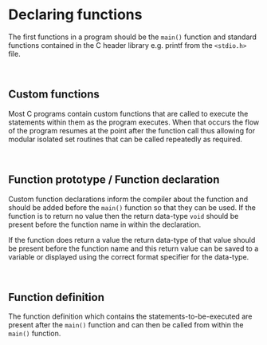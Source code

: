 # Declaring functions

The first functions in a program should be the `main()` function and standard functions contained in the C header library e.g. printf from the `<stdio.h>` file.

<br>

## Custom functions

Most C programs contain custom functions that are called to execute the statements within them as the program executes. When that occurs the flow of the program resumes at the point after the function call thus allowing for modular isolated set routines that can be called repeatedly as required.

<br>

## Function prototype / Function declaration

Custom function declarations inform the compiler about the function and should be added before the `main()` function so that they can be used. 
If the function is to return no value then the return data-type `void` should be present before the function name in within the declaration.

If the function does return a value the return data-type of that value should be present before the function name and this return value can be saved to a variable or displayed using the correct format specifier for the data-type.

<br>

## Function definition

The function definition which contains the statements-to-be-executed are present after the `main()` function and can then be called from within the `main()` function. 

